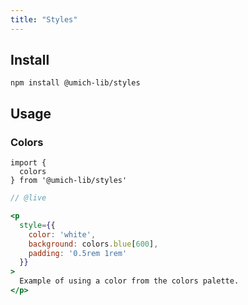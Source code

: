 ```yaml
---
title: "Styles"
---
```


## Install

```
npm install @umich-lib/styles
```

## Usage

### Colors

```
import {
  colors
} from '@umich-lib/styles'
```

```jsx
// @live

<p
  style={{
    color: 'white',
    background: colors.blue[600],
    padding: '0.5rem 1rem'
  }}
>
  Example of using a color from the colors palette.
</p>
```